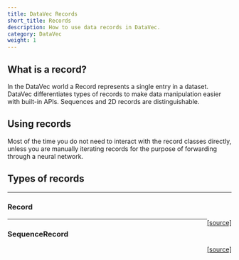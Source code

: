 ```yaml
---
title: DataVec Records
short_title: Records
description: How to use data records in DataVec.
category: DataVec
weight: 1
---
```


## What is a record?

In the DataVec world a Record represents a single entry in a dataset. DataVec differentiates types of records to make data manipulation easier with built-in APIs. Sequences and 2D records are distinguishable.

## Using records

Most of the time you do not need to interact with the record classes directly, unless you are manually iterating records for the purpose of forwarding through a neural network.

## Types of records


---

### Record
<span style="float:right;"> [[source]](https://github.com/eclipse/deeplearning4j/tree/master/datavec/datavec-api/src/main/java/org/datavec/api/records/impl/Record.java) </span>






---

### SequenceRecord
<span style="float:right;"> [[source]](https://github.com/eclipse/deeplearning4j/tree/master/datavec/datavec-api/src/main/java/org/datavec/api/records/impl/SequenceRecord.java) </span>


